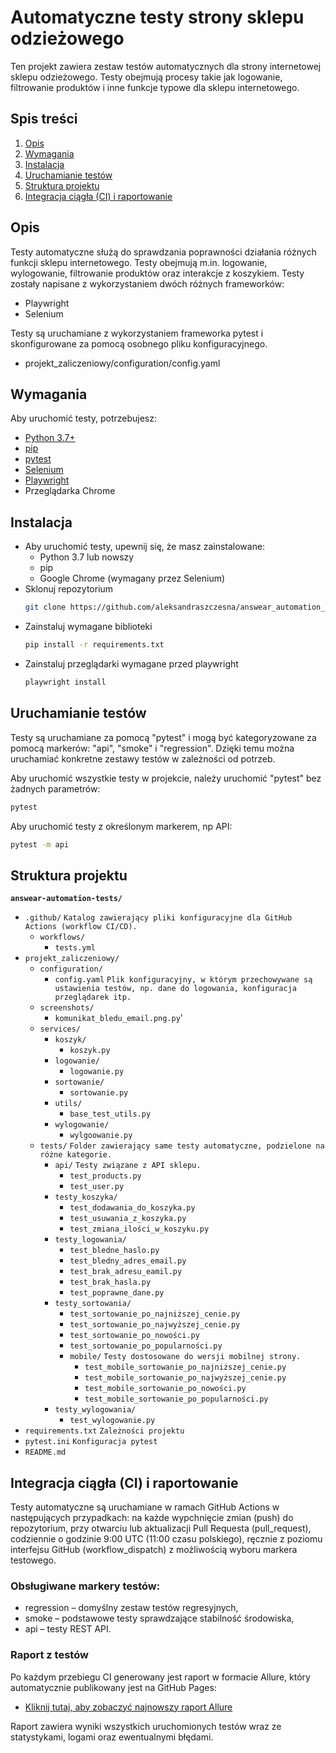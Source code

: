 # Automatyczne testy strony sklepu odzieżowego
Ten projekt zawiera zestaw testów automatycznych dla strony internetowej sklepu odzieżowego. Testy obejmują procesy takie jak logowanie, filtrowanie produktów i inne funkcje typowe dla sklepu internetowego.

## Spis treści
1. [Opis](#opis)
2. [Wymagania](#wymagania)
3. [Instalacja](#instalacja)
4. [Uruchamianie testów](#uruchamianie-testów)
5. [Struktura projektu](#struktura-projektu)
6. [Integracja ciągła (CI) i raportowanie](#integracja-ciągła-ci-i-raportowanie)

## Opis
Testy automatyczne służą do sprawdzania poprawności działania różnych funkcji sklepu internetowego. 
Testy obejmują m.in. logowanie, wylogowanie, filtrowanie produktów oraz interakcje z koszykiem.
Testy zostały napisane z wykorzystaniem dwóch różnych frameworków:
- Playwright
- Selenium

Testy są uruchamiane z wykorzystaniem frameworka pytest i skonfigurowane za pomocą osobnego pliku konfiguracyjnego.
- projekt_zaliczeniowy/configuration/config.yaml

## Wymagania
Aby uruchomić testy, potrzebujesz:
- [Python 3.7+](https://www.python.org/)
- [pip](https://pip.pypa.io/en/stable/)
- [pytest](https://pytest.org/)
- [Selenium](https://www.selenium.dev/)
- [Playwright](https://playwright.dev/)
- Przeglądarka Chrome

## Instalacja
- Aby uruchomić testy, upewnij się, że masz zainstalowane:
  - Python 3.7 lub nowszy
  - pip 
  - Google Chrome (wymagany przez Selenium)
- Sklonuj repozytorium
   ```bash
  git clone https://github.com/aleksandraszczesna/answear_automation_tests.git
   ```
- Zainstaluj wymagane biblioteki
   ```bash
  pip install -r requirements.txt
   ```
- Zainstaluj przeglądarki wymagane przed playwright
   ```bash
  playwright install
   ```

## Uruchamianie testów
Testy są uruchamiane za pomocą "pytest" i mogą być kategoryzowane za pomocą markerów: "api", "smoke" i "regression". Dzięki temu można uruchamiać konkretne zestawy testów w zależności od potrzeb.

Aby uruchomić wszystkie testy w projekcie, należy uruchomić "pytest" bez żadnych parametrów:
   ```bash
   pytest
   ```

Aby uruchomić testy z określonym markerem, np API:
```bash
pytest -m api
```
## Struktura projektu
**`answear-automation-tests/`**
   - `.github/` `Katalog zawierający pliki konfiguracyjne dla GitHub Actions (workflow CI/CD).`
     - `workflows/`
       - `tests.yml`
   - `projekt_zaliczeniowy/`
     - `configuration/`
       - `config.yaml` `Plik konfiguracyjny, w którym przechowywane są ustawienia testów, np. dane do logowania, konfiguracja przeglądarek itp.`
     - `screenshots/`
       - `komunikat_bledu_email.png.py`'
     - `services/`
       - `koszyk/`
         - `koszyk.py`
       - `logowanie/`
         - `logowanie.py`
       - `sortowanie/`
         - `sortowanie.py`
       - `utils/`
         - `base_test_utils.py`
       - `wylogowanie/`
         - `wylgoowanie.py`
     - `tests/` `Folder zawierający same testy automatyczne, podzielone na różne kategorie.`
       - `api/` `Testy związane z API sklepu.`
         - `test_products.py`
         - `test_user.py`
       - `testy_koszyka/`
         - `test_dodawania_do_koszyka.py`
         - `test_usuwania_z_koszyka.py`
         - `test_zmiana_ilości_w_koszyku.py`
       - `testy_logowania/`
         - `test_bledne_haslo.py`
         - `test_bledny_adres_email.py`
         - `test_brak_adresu_eamil.py`
         - `test_brak_hasla.py`
         - `test_poprawne_dane.py`
       - `testy_sortowania/`
         - `test_sortowanie_po_najniższej_cenie.py`
         - `test_sortowanie_po_najwyższej_cenie.py`
         - `test_sortowanie_po_nowości.py`
         - `test_sortowanie_po_popularności.py`
         - `mobile/` `Testy dostosowane do wersji mobilnej strony.`
           - `test_mobile_sortowanie_po_najniższej_cenie.py`
           - `test_mobile_sortowanie_po_najwyższej_cenie.py`
           - `test_mobile_sortowanie_po_nowości.py`
           - `test_mobile_sortowanie_po_popularności.py`
       - `testy_wylogowania/`
         - `test_wylogowanie.py`
   - `requirements.txt` `Zależności projektu`
   - `pytest.ini` `Konfiguracja pytest`
   - `README.md`

## Integracja ciągła (CI) i raportowanie
Testy automatyczne są uruchamiane w ramach GitHub Actions w następujących przypadkach:
na każde wypchnięcie zmian (push) do repozytorium,
przy otwarciu lub aktualizacji Pull Requesta (pull_request),
codziennie o godzinie 9:00 UTC (11:00 czasu polskiego),
ręcznie z poziomu interfejsu GitHub (workflow_dispatch) z możliwością wyboru markera testowego.

### Obsługiwane markery testów:
- regression – domyślny zestaw testów regresyjnych,
- smoke – podstawowe testy sprawdzające stabilność środowiska,
- api – testy REST API.

### Raport z testów
Po każdym przebiegu CI generowany jest raport w formacie Allure, który automatycznie publikowany jest na GitHub Pages:
  - [Kliknij tutaj, aby zobaczyć najnowszy raport Allure](https://aleksandraszczesna.github.io/answear_automation_tests/)

Raport zawiera wyniki wszystkich uruchomionych testów wraz ze statystykami, logami oraz ewentualnymi błędami.